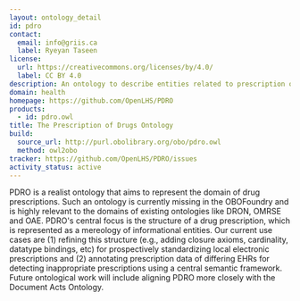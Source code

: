 ```yaml
---
layout: ontology_detail
id: pdro
contact:
  email: info@griis.ca
  label: Ryeyan Taseen
license:
  url: https://creativecommons.org/licenses/by/4.0/
  label: CC BY 4.0
description: An ontology to describe entities related to prescription of drugs
domain: health
homepage: https://github.com/OpenLHS/PDRO
products:
  - id: pdro.owl
title: The Prescription of Drugs Ontology
build:
  source_url: http://purl.obolibrary.org/obo/pdro.owl
  method: owl2obo
tracker: https://github.com/OpenLHS/PDRO/issues
activity_status: active
---
```


PDRO is a realist ontology that aims to represent the domain of drug prescriptions. Such an ontology is currently missing in the OBOFoundry and is highly relevant to the domains of existing ontologies like DRON, OMRSE and OAE. PDRO's central focus is the structure of a drug prescription, which is represented as a mereology of informational entities. Our current use cases are (1) refining this structure (e.g., adding closure axioms, cardinality, datatype bindings, etc) for prospectively standardizing local electronic prescriptions and (2) annotating prescription data of differing EHRs for detecting inappropriate prescriptions using a central semantic framework. Future ontological work will include aligning PDRO more closely with the Document Acts Ontology.
